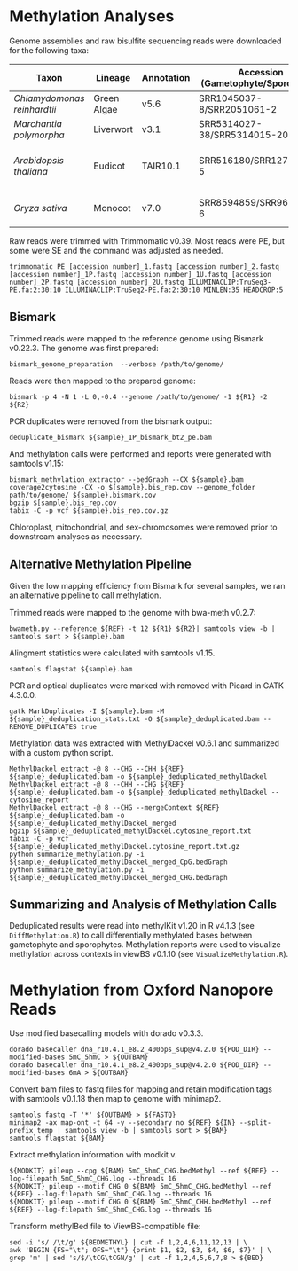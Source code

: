 # Methylation Analyses

Genome assemblies and raw bisulfite sequencing reads were downloaded for the following taxa: 

| Taxon                    | Lineage   | Annotation     | Accession (Gametophyte/Sporophyte) |References                             | 
| ------------------------ | --------- | -------------- |----------------------------------- | --------------------------------------|
|<i>Chlamydomonas reinhardtii</i>| Green Algae| v5.6    | SRR1045037-8/SRR2051061-2          | Lopez et al. 2015 |
| <i>Marchantia polymorpha | Liverwort | v3.1           | SRR5314027-38/SRR5314015-20        | Schmid et al. 2018                    |
| <i>Arabidopsis thaliana  | Eudicot   | TAIR10.1       | SRR516180/SRR12737894-5            | Hsieh et al. 2016, Halter et al. 2021 |
| <i>Oryza sativa          | Monocot   | v7.0           | SRR8594859/SRR9637033-6            | Kim et al. 2019, Cui et al. 2021      |
  
Raw reads were trimmed with Trimmomatic v0.39. Most reads were PE, but some were SE and the command was adjusted as needed. 
```
trimmomatic PE [accession number]_1.fastq [accession number]_2.fastq [accession number]_1P.fastq [accession number]_1U.fastq [accession number]_2P.fastq [accession number]_2U.fastq ILLUMINACLIP:TruSeq3-PE.fa:2:30:10 ILLUMINACLIP:TruSeq2-PE.fa:2:30:10 MINLEN:35 HEADCROP:5
```
## Bismark   
Trimmed reads were mapped to the reference genome using Bismark v0.22.3. The genome was first prepared: 
```
bismark_genome_preparation  --verbose /path/to/genome/
```
Reads were then mapped to the prepared genome: 
```
bismark -p 4 -N 1 -L 0,-0.4 --genome /path/to/genome/ -1 ${R1} -2 ${R2}
```
PCR duplicates were removed from the bismark output: 
```
deduplicate_bismark ${sample}_1P_bismark_bt2_pe.bam
```
And methylation calls were performed and reports were generated with samtools v1.15: 
```
bismark_methylation_extractor --bedGraph --CX ${sample}.bam
coverage2cytosine -CX -o $[sample}.bis_rep.cov --genome_folder path/to/genome/ ${sample}.bismark.cov
bgzip $[sample}.bis_rep.cov
tabix -C -p vcf ${sample}.bis_rep.cov.gz
```
Chloroplast, mitochondrial, and sex-chromosomes were removed prior to downstream analyses as necessary. 

## Alternative Methylation Pipeline 
Given the low mapping efficiency from Bismark for several samples, we ran an alternative pipeline to call methylation. 

Trimmed reads were mapped to the genome with bwa-meth v0.2.7: 
```
bwameth.py --reference ${REF} -t 12 ${R1} ${R2}| samtools view -b | samtools sort > ${sample}.bam
```
Alingment statistics were calculated with samtools v1.15. 
```
samtools flagstat ${sample}.bam
```
PCR and optical duplicates were marked with removed with Picard in GATK 4.3.0.0.
```
gatk MarkDuplicates -I ${sample}.bam -M ${sample}_deduplication_stats.txt -O ${sample}_deduplicated.bam --REMOVE_DUPLICATES true
```
Methylation data was extracted with MethylDackel v0.6.1 and summarized with a custom python script. 
```
MethylDackel extract -@ 8 --CHG --CHH ${REF} ${sample}_deduplicated.bam -o ${sample}_deduplicated_methylDackel
MethylDackel extract -@ 8 --CHH --CHG ${REF} ${sample}_deduplicated.bam -o ${sample}_deduplicated_methylDackel --cytosine_report
MethylDackel extract -@ 8 --CHG --mergeContext ${REF} ${sample}_deduplicated.bam -o ${sample}_deduplicated_methylDackel_merged
bgzip ${sample}_deduplicated_methylDackel.cytosine_report.txt
tabix -C -p vcf ${sample}_deduplicated_methylDackel.cytosine_report.txt.gz
python summarize_methylation.py -i ${sample}_deduplicated_methylDackel_merged_CpG.bedGraph
python summarize_methylation.py -i ${sample}_deduplicated_methylDackel_merged_CHG.bedGraph
```

## Summarizing and Analysis of Methylation Calls
Deduplicated results were read into methylKit v1.20 in R v4.1.3 (see `DiffMethylation.R`) to call differentially methylated bases between gametophyte and sporophytes. 
Methylation reports were used to visualize methylation across contexts in viewBS v0.1.10 (see `VisualizeMethylation.R`). 

# Methylation from Oxford Nanopore Reads 
Use modified basecalling models with dorado v0.3.3.
```
dorado basecaller dna_r10.4.1_e8.2_400bps_sup@v4.2.0 ${POD_DIR} --modified-bases 5mC_5hmC > ${OUTBAM}
dorado basecaller dna_r10.4.1_e8.2_400bps_sup@v4.2.0 ${POD_DIR} --modified-bases 6mA > ${OUTBAM}
```
Convert bam files to fastq files for mapping and retain modification tags with samtools v0.1.18 then map to genome with minimap2.  
```
samtools fastq -T '*' ${OUTBAM} > ${FASTQ}
minimap2 -ax map-ont -t 64 -y --secondary no ${REF} ${IN} --split-prefix temp | samtools view -b | samtools sort > ${BAM}
samtools flagstat ${BAM}
```
Extract methylation information with modkit v. 
```
${MODKIT} pileup --cpg ${BAM} 5mC_5hmC_CHG.bedMethyl --ref ${REF} --log-filepath 5mC_5hmC_CHG.log --threads 16
${MODKIT} pileup --motif CHG 0 ${BAM} 5mC_5hmC_CHG.bedMethyl --ref ${REF} --log-filepath 5mC_5hmC_CHG.log --threads 16
${MODKIT} pileup --motif CHG 0 ${BAM} 5mC_5hmC_CHH.bedMethyl --ref ${REF} --log-filepath 5mC_5hmC_CHG.log --threads 16
```

Transform methylBed file to ViewBS-compatible file: 
```
sed -i 's/ /\t/g' ${BEDMETHYL} | cut -f 1,2,4,6,11,12,13 | \
awk 'BEGIN {FS="\t"; OFS="\t"} {print $1, $2, $3, $4, $6, $7}' | \
grep 'm' | sed 's/$/\tCG\tCGN/g' | cut -f 1,2,4,5,6,7,8 > ${BED}
```
